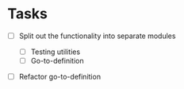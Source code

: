 # Tasks
- [ ] Split out the functionality into separate modules
  - [ ] Testing utilities
  - [ ] Go-to-definition
- [ ] Refactor go-to-definition

